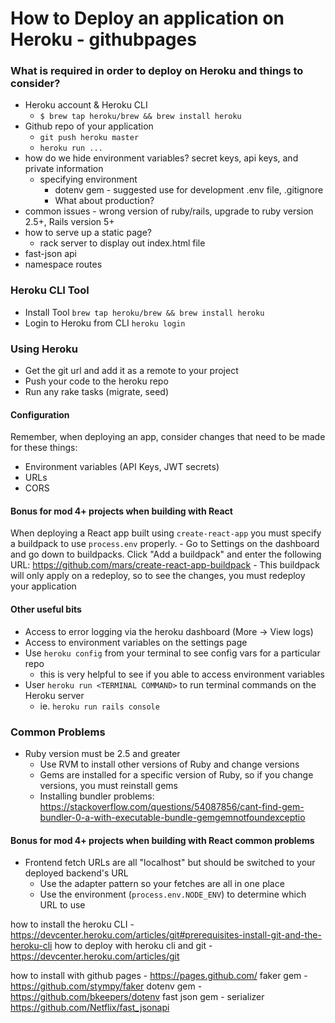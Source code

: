 # How to Deploy an application on Heroku - githubpages

### What is required in order to deploy on Heroku and things to consider?

* Heroku account & Heroku CLI
  * `$ brew tap heroku/brew && brew install heroku`
* Github repo of your application
  * `git push heroku master`
  * `heroku run ...`
* how do we hide environment variables? secret keys, api keys, and private information
  * specifying environment
    * dotenv gem - suggested use for development .env file, .gitignore
    * What about production?
* common issues - wrong version of ruby/rails, upgrade to ruby version 2.5+, Rails version 5+
* how to serve up a static page?
  * rack server to display out index.html file
* fast-json api
* namespace routes


### Heroku CLI Tool
- Install Tool `brew tap heroku/brew && brew install heroku`
- Login to Heroku from CLI `heroku login`

### Using Heroku
- Get the git url and add it as a remote to your project
- Push your code to the heroku repo
- Run any rake tasks (migrate, seed)

#### Configuration
Remember, when deploying an app, consider changes that need to be made for these things:

- Environment variables (API Keys, JWT secrets)
- URLs
- CORS

#### Bonus for mod 4+ projects when building with React
When deploying a React app built using `create-react-app` you must specify a buildpack to use `process.env` properly.
	- Go to Settings on the dashboard and go down to buildpacks. Click "Add a buildpack" and enter the following URL: https://github.com/mars/create-react-app-buildpack
	- This buildpack will only apply on a redeploy, so to see the changes, you must redeploy your application

#### Other useful bits
- Access to error logging via the heroku dashboard (More -> View logs)
- Access to environment variables on the settings page
- Use `heroku config` from your terminal to see config vars for a particular repo
  - this is very helpful to see if you able to access environment variables
- User `heroku run <TERMINAL COMMAND>` to run terminal commands on the Heroku server
  - ie. `heroku run rails console`


### Common Problems

- Ruby version must be 2.5 and greater
	- Use RVM to install other versions of Ruby and change versions
	- Gems are installed for a specific version of Ruby, so if you change versions, you must reinstall gems
	- Installing bundler problems: https://stackoverflow.com/questions/54087856/cant-find-gem-bundler-0-a-with-executable-bundle-gemgemnotfoundexceptio
#### Bonus for mod 4+ projects when building with React common problems
- Frontend fetch URLs are all "localhost" but should be switched to your deployed backend's URL
	- Use the adapter pattern so your fetches are all in one place
	- Use the environment (`process.env.NODE_ENV`) to determine which URL to use


how to install the heroku CLI  - https://devcenter.heroku.com/articles/git#prerequisites-install-git-and-the-heroku-cli
how to deploy with heroku cli and git - https://devcenter.heroku.com/articles/git

how to install with github pages - https://pages.github.com/
faker gem - https://github.com/stympy/faker
dotenv gem - https://github.com/bkeepers/dotenv
fast json gem - serializer https://github.com/Netflix/fast_jsonapi
